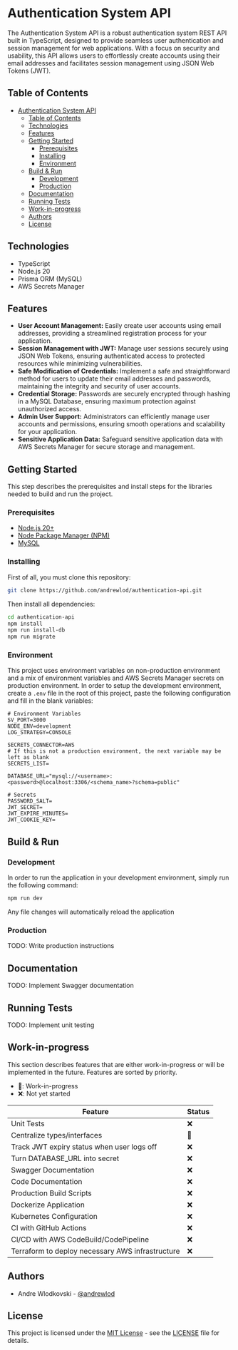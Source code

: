 # Authentication System API
The Authentication System API is a robust authentication system REST API built in TypeScript, designed to provide seamless user authentication and session management for web applications. With a focus on security and usability, this API allows users to effortlessly create accounts using their email addresses and facilitates session management using JSON Web Tokens (JWT).

## Table of Contents
- [Authentication System API](#authentication-system-api)
  - [Table of Contents](#table-of-contents)
  - [Technologies](#technologies)
  - [Features](#features)
  - [Getting Started](#getting-started)
    - [Prerequisites](#prerequisites)
    - [Installing](#installing)
    - [Environment](#environment)
  - [Build \& Run](#build--run)
    - [Development](#development)
    - [Production](#production)
  - [Documentation](#documentation)
  - [Running Tests](#running-tests)
  - [Work-in-progress](#work-in-progress)
  - [Authors](#authors)
  - [License](#license)


## Technologies
- TypeScript
- Node.js 20
- Prisma ORM (MySQL)
- AWS Secrets Manager

## Features
- **User Account Management:** Easily create user accounts using email addresses, providing a streamlined registration process for your application.
- **Session Management with JWT:** Manage user sessions securely using JSON Web Tokens, ensuring authenticated access to protected resources while minimizing vulnerabilities.
- **Safe Modification of Credentials:** Implement a safe and straightforward method for users to update their email addresses and passwords, maintaining the integrity and security of user accounts.
- **Credential Storage:** Passwords are securely encrypted through hashing in a MySQL Database, ensuring maximum protection against unauthorized access.
- **Admin User Support:** Administrators can efficiently manage user accounts and permissions, ensuring smooth operations and scalability for your application.
- **Sensitive Application Data:** Safeguard sensitive application data with AWS Secrets Manager for secure storage and management.

## Getting Started
This step describes the prerequisites and install steps for the libraries needed to build and run the project.

### Prerequisites
- [Node.js 20+](https://nodejs.org/en)
- [Node Package Manager (NPM)](https://www.npmjs.com)
- [MySQL](https://dev.mysql.com/downloads/installer/)

### Installing
First of all, you must clone this repository:
```sh
git clone https://github.com/andrewlod/authentication-api.git
```

Then install all dependencies:
```sh
cd authentication-api
npm install
npm run install-db
npm run migrate
```

### Environment
This project uses environment variables on non-production environment and a mix of environment variables and AWS Secrets Manager secrets on production environment. In order to setup the development environment, create a `.env` file in the root of this project, paste the following configuration and fill in the blank variables:
```env
# Environment Variables
SV_PORT=3000
NODE_ENV=development
LOG_STRATEGY=CONSOLE

SECRETS_CONNECTOR=AWS
# If this is not a production environment, the next variable may be left as blank
SECRETS_LIST=

DATABASE_URL="mysql://<username>:<password>@localhost:3306/<schema_name>?schema=public"

# Secrets
PASSWORD_SALT=
JWT_SECRET=
JWT_EXPIRE_MINUTES=
JWT_COOKIE_KEY=
```

## Build & Run
### Development
In order to run the application in your development environment, simply run the following command:
```sh
npm run dev
```

Any file changes will automatically reload the application

### Production
TODO: Write production instructions

## Documentation
TODO: Implement Swagger documentation

## Running Tests
TODO: Implement unit testing

## Work-in-progress
This section describes features that are either work-in-progress or will be implemented in the future. Features are sorted by priority.
- 🚧: Work-in-progress
- ❌: Not yet started

| Feature | Status |
|---------|--------|
| Unit Tests | ❌ |
| Centralize types/interfaces | 🚧 |
| Track JWT expiry status when user logs off | ❌ |
| Turn DATABASE_URL into secret | ❌ |
| Swagger Documentation | ❌ |
| Code Documentation | ❌ |
| Production Build Scripts | ❌ |
| Dockerize Application | ❌ |
| Kubernetes Configuration | ❌ |
| CI with GitHub Actions | ❌ |
| CI/CD with AWS CodeBuild/CodePipeline | ❌ |
| Terraform to deploy necessary AWS infrastructure | ❌ |

## Authors
- Andre Wlodkovski - [@andrewlod](https://github.com/andrewlod)

## License
This project is licensed under the [MIT License](https://opensource.org/license/mit) - see the [LICENSE](LICENSE) file for details.
